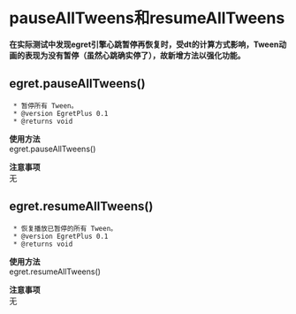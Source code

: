 # pauseAllTweens和resumeAllTweens
**在实际测试中发现egret引擎心跳暂停再恢复时，受dt的计算方式影响，Tween动画的表现为没有暂停（虽然心跳确实停了），故新增方法以强化功能。**
## egret.pauseAllTweens()
     * 暂停所有 Tween。
     * @version EgretPlus 0.1
     * @returns void
**使用方法**  
egret.pauseAllTweens()  

**注意事项**  
无
## egret.resumeAllTweens()
     * 恢复播放已暂停的所有 Tween。
     * @version EgretPlus 0.1
     * @returns void
**使用方法**  
egret.resumeAllTweens()  

**注意事项**  
无